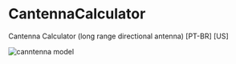 # CantennaCalculator
Cantenna Calculator (long range directional antenna) [PT-BR] [US]

![canntenna model](https://user-images.githubusercontent.com/41220408/174504624-28d49b8b-e6aa-4333-bcc4-45faa179dee0.png)
